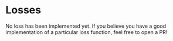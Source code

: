 # Losses

No loss has been implemented yet. If you believe you have a good implementation of a particular loss function, feel free to open a PR!
